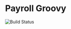 Payroll Groovy
==============

![Build Status](https://travis-ci.org/vitormcruz/payroll_groovy.svg?branch=master)
                

